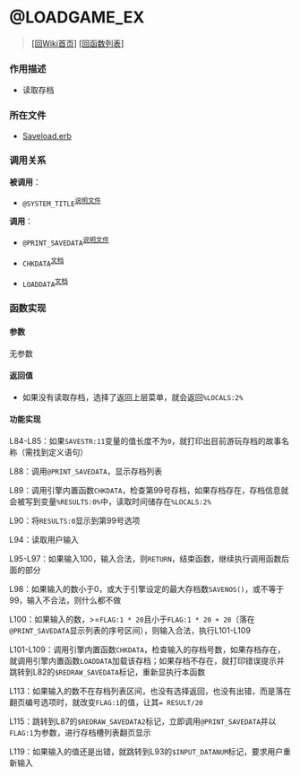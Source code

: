 # @LOADGAME_EX

> [\[回Wiki首页\]](/Wiki) [\[回函数列表\]](/Wiki/function/README.md)

### 作用描述

+ 读取存档

### 所在文件

+ [Saveload.erb](/ERB/Saveload.erb#L77)

### 调用关系

**被调用**：

+ `@SYSTEM_TITLE`<sup>[说明文件](/Wiki/function/s/system_title.md)</sup>

**调用**：

+ `@PRINT_SAVEDATA`<sup>[说明文件](/Wiki/function/p/print_savedata.md)</sup>

+ `CHKDATA`<sup>[文档](https://osdn.net/projects/emuera/wiki/excom#h5-CHKDATA.20.3C.E6.95.B0.E5.BC.8F.3E)</sup>

+ `LOADDATA`<sup>[文档](https://osdn.net/projects/emuera/wiki/excom#h5-LOADDATA.20.3C.E6.95.B0.E5.BC.8F.3E)</sup>

### 函数实现

#### 参数

无参数

#### 返回值

+ 如果没有读取存档，选择了返回上层菜单，就会返回`%LOCALS:2%`

#### 功能实现

L84-L85：如果`SAVESTR:11`变量的值长度不为`0`，就打印出目前游玩存档的故事名称（需找到定义语句）

L88：调用`@PRINT_SAVEDATA`，显示存档列表

L89：调用引擎内置函数`CHKDATA`，检查第99号存档，如果存档存在，存档信息就会被写到变量`%RESULTS:0%`中，读取时间储存在`%LOCALS:2%`

L90：将`RESULTS:0`显示到第99号选项

L94：读取用户输入

L95-L97：如果输入100，输入合法，则`RETURN`，结束函数，继续执行调用函数后面的部分

L98：如果输入的数小于0，或大于引擎设定的最大存档数`SAVENOS()`，或不等于99，输入不合法，则什么都不做

L100：如果输入的数，>=`FLAG:1 * 20`且小于`FLAG:1 * 20 + 20`（落在`@PRINT_SAVEDATA`显示列表的序号区间），则输入合法，执行L101-L109

L101-L109：调用引擎内置函数`CHKDATA`，检查输入的存档号数，如果存档存在，就调用引擎内置函数`LOADDATA`加载该存档；如果存档不存在，就打印错误提示并跳转到L82的`$REDRAW_SAVEDATA`标记，重新显执行本函数

L113：如果输入的数不在存档列表区间，也没有选择返回，也没有出错，而是落在翻页编号选项时，就改变`FLAG:1`的值，让其`= RESULT/20`

L115：跳转到L87的`$REDRAW_SAVEDATA2`标记，立即调用`@PRINT_SAVEDATA`并以`FLAG:1`为参数，进行存档槽列表翻页显示

L119：如果输入的值还是出错，就跳转到L93的`$INPUT_DATANUM`标记，要求用户重新输入
